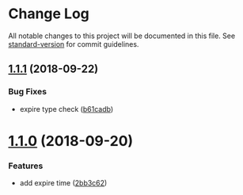 # Change Log

All notable changes to this project will be documented in this file. See [standard-version](https://github.com/conventional-changelog/standard-version) for commit guidelines.

<a name="1.1.1"></a>
## [1.1.1](https://github.com/microlinkhq/memoize-token/compare/v1.1.0...v1.1.1) (2018-09-22)


### Bug Fixes

* expire type check ([b61cadb](https://github.com/microlinkhq/memoize-token/commit/b61cadb))



<a name="1.1.0"></a>
# [1.1.0](https://github.com/microlinkhq/memoize-token/compare/2bb3c62...v1.1.0) (2018-09-20)


### Features

* add expire time ([2bb3c62](https://github.com/microlinkhq/memoize-token/commit/2bb3c62))
